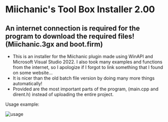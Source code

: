 # Miichanic's Tool Box Installer 2.00

An internet connection is required for the program to download the required files! (Miichanic.3gx and boot.firm)
---

- This is an installer for the Miichanic plugin made using WinAPI and Microsoft Visual Studio 2022.
I also took many examples and functions from the internet, so I apologize if I forgot to link something that I found on some website...
- It is nicer than the old batch file version by doing many more things automatically!
- Provided are the most important parts of the program, (main.cpp and dirent.h) instead of uploading the entire project.

Usage example:

![usage](https://user-images.githubusercontent.com/32585652/149185461-83fde09f-c460-48ee-8584-55600c39a433.PNG)
